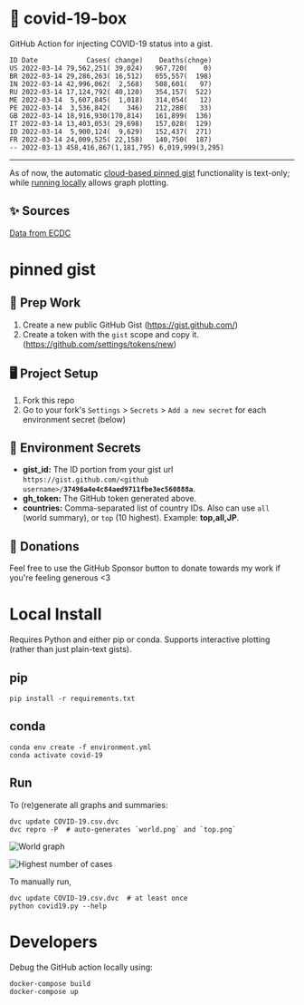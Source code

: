 # 🏥 covid-19-box

GitHub Action for injecting COVID-19 status into a gist.

```
ID Date            Cases( change)    Deaths(chnge)
US 2022-03-14 79,562,251( 39,024)   967,720(    0)
BR 2022-03-14 29,286,263( 16,512)   655,557(  198)
IN 2022-03-14 42,996,062(  2,568)   508,601(   97)
RU 2022-03-14 17,124,792( 40,120)   354,157(  522)
ME 2022-03-14  5,607,845(  1,018)   314,054(   12)
PE 2022-03-14  3,536,842(    346)   212,288(   33)
GB 2022-03-14 18,916,930(170,814)   161,899(  136)
IT 2022-03-14 13,403,053( 29,698)   157,028(  129)
ID 2022-03-14  5,900,124(  9,629)   152,437(  271)
FR 2022-03-14 24,009,525( 22,158)   140,750(  187)
-- 2022-03-13 458,416,867(1,181,795) 6,019,999(3,295)
```

---

As of now, the automatic [cloud-based pinned gist](#pinned-gist) functionality is text-only;
while [running locally](#local-install) allows graph plotting.

## ✨ Sources

[Data from ECDC](https://www.ecdc.europa.eu/en/publications-data/download-todays-data-geographic-distribution-covid-19-cases-worldwide)

# pinned gist

## 🎒 Prep Work
1. Create a new public GitHub Gist (https://gist.github.com/)
1. Create a token with the `gist` scope and copy it. (https://github.com/settings/tokens/new)

## 🖥 Project Setup
1. Fork this repo
1. Go to your fork's `Settings` > `Secrets` > `Add a new secret` for each environment secret (below)

## 🤫 Environment Secrets
- **gist_id:** The ID portion from your gist url `https://gist.github.com/<github username>/`**`37496a4e4c84aed9711fbe3ec560888a`**.
- **gh_token:** The GitHub token generated above.
- **countries:** Comma-separated list of country IDs. Also can use `all` (world summary), or `top` (10 highest). Example: **top,all,JP**.

## 💸 Donations

Feel free to use the GitHub Sponsor button to donate towards my work if you're feeling generous <3

# Local Install

Requires Python and either pip or conda. Supports interactive plotting (rather than just plain-text gists).

## pip

```
pip install -r requirements.txt
```

## conda

```
conda env create -f environment.yml
conda activate covid-19
```

## Run

To (re)generate all graphs and summaries:

```
dvc update COVID-19.csv.dvc
dvc repro -P  # auto-generates `world.png` and `top.png`
```

![World graph](world.png)

![Highest number of cases](top.png)

To manually run,

```
dvc update COVID-19.csv.dvc  # at least once
python covid19.py --help
```

# Developers

Debug the GitHub action locally using:

```
docker-compose build
docker-compose up
```
